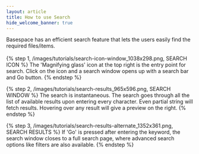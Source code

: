 ```yaml
---
layout: article
title: How to use Search
hide_welcome_banner: true
---
```

Basespace has an efficient search feature that lets the users easily find the required files/items.
<br />
<br />
{% step 1, /images/tutorials/search-icon-window_1038x298.png, SEARCH ICON %}
The 'Magnifying glass' icon at the top right is the entry point for search. Click on the icon and a search window opens up with a search bar and Go button.
{% endstep %}

{% step 2, /images/tutorials/search-results_965x596.png, SEARCH WINDOW %}
The search is instantaneous. The search goes through all the list of available results upon entering every character. Even partial string will fetch results. Hovering over any result will give a preview on the right.
{% endstep %}

{% step 3, /images/tutorials/search-results-alternate_1352x361.png, SEARCH RESULTS %}
If 'Go' is pressed after entering the keyword, the search window closes to a full search page, where advanced search options like filters are also available.
{% endstep %}

